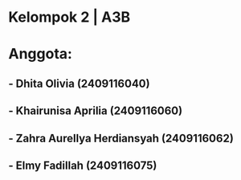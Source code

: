# Kelompok 2 | A3B
# Anggota:
## - Dhita Olivia (2409116040)
## - Khairunisa Aprilia (2409116060)
## - Zahra Aurellya Herdiansyah (2409116062)
## - Elmy Fadillah (2409116075)
